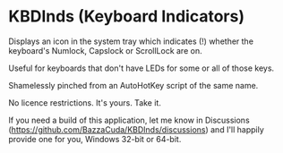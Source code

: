 # KBDInds (Keyboard Indicators)

Displays an icon in the system tray which indicates (!) whether the keyboard's Numlock, Capslock or ScrollLock are on.

Useful for keyboards that don't have LEDs for some or all of those keys.

Shamelessly pinched from an AutoHotKey script of the same name.

No licence restrictions. It's yours. Take it.

If you need a build of this application, let me know in Discussions (https://github.com/BazzaCuda/KBDInds/discussions) and I'll happily provide one for you, Windows 32-bit or 64-bit.
 
